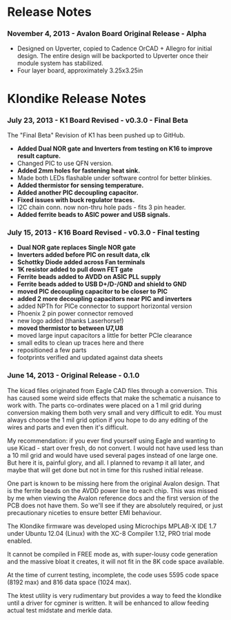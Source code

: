 # Release Notes

### November 4, 2013 - Avalon Board Original Release - Alpha

 - Designed on Upverter, copied to Cadence OrCAD + Allegro for initial design. The entire design will be backported to Upverter once their module system has stabilized.
 - Four layer board, approximately 3.25x3.25in

# Klondike Release Notes

### July 23, 2013 - K1 Board Revised - v0.3.0 - Final Beta

The "Final Beta" Revision of K1 has been pushed up to GitHub.

- **Added Dual NOR gate and Inverters from testing on K16 to improve result capture.**
- Changed PIC to use QFN version.
- **Added 2mm holes for fastening heat sink.**
- Made both LEDs flashable under software control for better blinkies.
- **Added thermistor for sensing temperature.**
- **Added another PIC decoupling capacitor.**
- **Fixed issues with buck regulator traces.**
- I2C chain conn. now non-thru hole pads - fits 3 pin header.
- **Added ferrite beads to ASIC power and USB signals.**

### July 15, 2013 - K16 Board Revised - v0.3.0 - Final testing

- **Dual NOR gate replaces Single NOR gate**
- **Inverters added before PIC on result data, clk**
- **Schottky Diode added across Fan terminals**
- **1K resistor added to pull down FET gate**
- **Ferrite beads added to AVDD on ASIC PLL supply**
- **Ferrite beads added to USB D+/D-/GND and shield to GND**
- **moved PIC decoupling capacitor to be closer to PIC**
- **added 2 more decoupling capacitors near PIC and inverters**
- added NPTh for PICe connector to support horizontal version
- Phoenix 2 pin power connector removed
- new logo added (thanks Laserhorse!)
- **moved thermistor to between U7,U8**
- moved large input capacitors a little for better PCIe clearance
- small edits to clean up traces here and there
- repositioned a few parts
- footprints verified and updated against data sheets

### June 14, 2013 - Original Release - 0.1.0

The kicad files originated from Eagle CAD files through a conversion. This has caused some weird side effects that make the schematic a nuisance to work with. The parts co-ordinates were placed on a 1 mil grid during conversion making them both very small and very difficult to edit. You must always choose the 1 mil grid option if you hope to do any editing of the wires and parts and even then it's difficult. 

My recommendation: if you ever find yourself using Eagle and wanting to use Kicad - start over fresh, do not convert. I would not have used less than a 10 mil grid and would have used several pages instead of one large one. But here it is, painful glory, and all. I planned to revamp it all later, and maybe that will get done but not in time for this rushed initial release.

One part is known to be missing here from the original Avalon design. That is the ferrite beads on the AVDD power line to each chip. This was missed by me when viewing the Avalon reference docs and the first version of the PCB does not have them. So we'll see if they are absolutely required, or just precautionary niceties to ensure better EMI behaviour.

The Klondike firmware was developed using Microchips MPLAB-X IDE 1.7 under Ubuntu 12.04 (Linux) with the XC-8 Compiler 1.12, PRO trial mode enabled.

It cannot be compiled in FREE mode as, with super-lousy code generation and the massive bloat it creates, it will not fit in the 8K code space available.

At the time of current testing, incomplete, the code uses 5595 code space (8192 max) and 816 data space (1024 max).

The ktest utility is very rudimentary but provides a way to feed the klondike until a driver for cgminer is written. It will be enhanced to allow feeding actual test midstate and merkle data.

